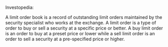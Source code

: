 Investopedia:

A limit order book is a record of outstanding limit orders maintained by the security specialist who works at the exchange. 
A limit order is a type of order to buy or sell a security at a specific price or better. 
A buy limit order is an order to buy at a preset price or lower while a sell limit order is an order to sell a security at a pre-specified price or higher.
